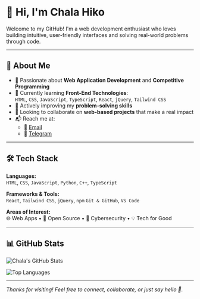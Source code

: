 # 👋 Hi, I'm **Chala Hiko**

Welcome to my GitHub! I'm a web development enthusiast who loves building intuitive, user-friendly interfaces and solving real-world problems through code.

---

## 🧠 About Me

- 🎯 Passionate about **Web Application Development** and **Competitive Programming**
- 🚀 Currently learning **Front-End Technologies**:  
  `HTML`, `CSS`, `JavaScript`, `TypeScript`, `React`, `jQuery`, `Tailwind CSS`
- 🧩 Actively improving my **problem-solving skills**
- 🤝 Looking to collaborate on **web-based projects** that make a real impact
- 📬 Reach me at:  
  - 📩 [Email](mailto:hikochala@gmail.com)  
  - 💬 [Telegram](https://t.me/infinite_wisdoms)

---

## 🛠️ Tech Stack

**Languages:**  
`HTML`, `CSS`, `JavaScript`, `Python`, `C++`, `TypeScript`

**Frameworks & Tools:**  
`React`, `Tailwind CSS`, `jQuery`, `npm` `Git & GitHub`, `VS Code`

**Areas of Interest:**  
🌐 Web Apps • 🤖 Open Source • 🔐 Cybersecurity • 💡 Tech for Good

---

## 📊 GitHub Stats

![Chala's GitHub Stats](https://github-readme-stats.vercel.app/api?username=Sapientia01&show_icons=true&theme=radical)

![Top Languages](https://github-readme-stats.vercel.app/api/top-langs/?username=Sapientia01&layout=compact&theme=radical)

---

_Thanks for visiting! Feel free to connect, collaborate, or just say hello 👋._
